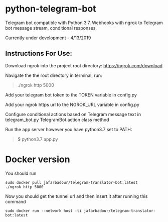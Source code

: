 # python-telegram-bot
Telegram bot compatible with Python 3.7. Webhooks with ngrok to Telegram bot message stream, conditional responses.

Currently under development - 4/13/2019

## Instructions For Use:
Download ngrok into the project root directory: https://ngrok.com/download

Navigate the the root directory in terminal, run:

> ./ngrok http 5000

Add your telegram bot token to the TOKEN variable in config.py

Add your ngrok https url to the NGROK_URL variable in config.py

Configure conditional actions based on Telegram message text in telegram_bot.py TelegramBot.action class method

Run the app server however you have python3.7 set to PATH:
> $ python3.7 app.py

# Docker version
You should run

```shell script
sudo docker pull jafarbadour/telegram-translator-bot:latest
./ngrok http 5000
```
Now you should get the tunnel url and then insert it after running this command
```shell script
sudo docker run --network host -ti jafarbadour/telegram-translator-bot:latest
```
